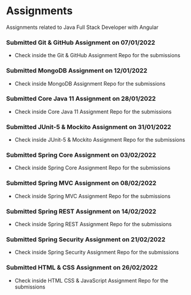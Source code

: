 # Assignments
Assignments related to Java Full Stack Developer with Angular

### Submitted Git & GitHub Assignment on 07/01/2022
- Check inside the Git & GitHub Assignment Repo for the submissions

### Submitted MongoDB Assignment on 12/01/2022
- Check inside MongoDB Assignment Repo for the submissions

### Submitted Core Java 11 Assignment on 28/01/2022
- Check inside Core Java 11 Assignment Repo for the submissions

### Submitted JUnit-5 & Mockito Assignment on 31/01/2022
- Check inside JUnit-5 & Mockito Assignment Repo for the submissions

### Submitted Spring Core Assignment on 03/02/2022
- Check inside Spring Core Assignment Repo for the submissions


### Submitted Spring MVC Assignment on 08/02/2022
- Check inside Spring MVC Assignment Repo for the submissions

### Submitted Spring REST Assignment on 14/02/2022
- Check inside Spring REST Assignment Repo for the submissions

### Submitted Spring Security Assignment on 21/02/2022
- Check inside Spring Security Assignment Repo for the submissions

### Submitted HTML & CSS Assignment on 26/02/2022
- Check inside HTML CSS & JavaScript Assignment Repo for the submissions
